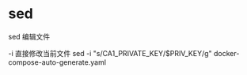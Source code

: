 # sed

sed 编辑文件

-i 直接修改当前文件
sed -i "s/CA1_PRIVATE_KEY/$PRIV_KEY/g" docker-compose-auto-generate.yaml



